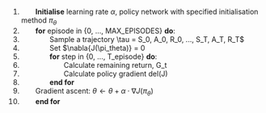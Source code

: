 1.  &ensp;&ensp;&ensp;&ensp;**Initialise** learning rate $\alpha$, policy network with specified initialisation method $\pi_{\theta}$
2.  &ensp;&ensp;&ensp;&ensp;**for** episode in {0, ..., MAX_EPISODES} **do**:
3.  &ensp;&ensp;&ensp;&ensp;&ensp;&ensp;&ensp;&ensp;Sample a trajectory \tau = S_0, A_0, R_0, ..., S_T, A_T, R_T$
4.  &ensp;&ensp;&ensp;&ensp;&ensp;&ensp;&ensp;&ensp;Set $\nabla{J(\pi_theta)} = 0
5. &ensp;&ensp;&ensp;&ensp;&ensp;&ensp;&ensp;&ensp;**for** step in {0, ..., T_episode} **do**:
6. &ensp;&ensp;&ensp;&ensp;&ensp;&ensp;&ensp;&ensp;&ensp;&ensp;&ensp;&ensp;Calculate remaining return, G_t
8. &ensp;&ensp;&ensp;&ensp;&ensp;&ensp;&ensp;&ensp;&ensp;&ensp;&ensp;&ensp;Calculate policy gradient del(J)
9. &ensp;&ensp;&ensp;&ensp;&ensp;&ensp;&ensp;&ensp;**end for**
10. &ensp;&ensp;&ensp;&ensp;Gradient ascent: $\theta \leftarrow \theta + \alpha \cdot \nabla J(\pi_{\theta})$
11. &ensp;&ensp;&ensp;&ensp;**end for**       
